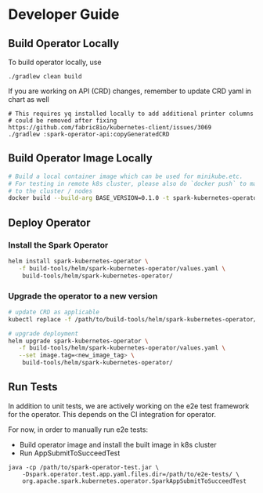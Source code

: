 <!--
Licensed to the Apache Software Foundation (ASF) under one
or more contributor license agreements.  See the NOTICE file
distributed with this work for additional information
regarding copyright ownership.  The ASF licenses this file
to you under the Apache License, Version 2.0 (the
"License"); you may not use this file except in compliance
with the License.  You may obtain a copy of the License at

  http://www.apache.org/licenses/LICENSE-2.0

Unless required by applicable law or agreed to in writing,
software distributed under the License is distributed on an
"AS IS" BASIS, WITHOUT WARRANTIES OR CONDITIONS OF ANY
KIND, either express or implied.  See the License for the
specific language governing permissions and limitations
under the License.
-->

# Developer Guide

## Build Operator Locally

To build operator locally, use

```shell
./gradlew clean build
```

If you are working on API (CRD) changes, remember to update CRD yaml in chart as well

```shell
# This requires yq installed locally to add additional printer columns
# could be removed after fixing https://github.com/fabric8io/kubernetes-client/issues/3069
./gradlew :spark-operator-api:copyGeneratedCRD
```

## Build Operator Image Locally

   ```bash
   # Build a local container image which can be used for minikube.etc. 
   # For testing in remote k8s cluster, please also do `docker push` to make it available 
   # to the cluster / nodes 
   docker build --build-arg BASE_VERSION=0.1.0 -t spark-kubernetes-operator:0.1.0 .    
   ```

## Deploy Operator

### Install the Spark Operator

   ```bash
   helm install spark-kubernetes-operator \
      -f build-tools/helm/spark-kubernetes-operator/values.yaml \ 
       build-tools/helm/spark-kubernetes-operator/
   ```

### Upgrade the operator to a new version

   ```bash
   # update CRD as applicable
   kubectl replace -f /path/to/build-tools/helm/spark-kubernetes-operator/crds/sparkapplications.org.apache.spark-v1.yml
   
   # upgrade deployment 
   helm upgrade spark-kubernetes-operator \
      -f build-tools/helm/spark-kubernetes-operator/values.yaml \
      --set image.tag=<new_image_tag> \
       build-tools/helm/spark-kubernetes-operator/
   ```

## Run Tests

In addition to unit tests, we are actively working on the e2e test framework for the 
operator. This depends on the CI integration for operator.

For now, in order to manually run e2e tests:

* Build operator image and install the built image in k8s cluster
* Run AppSubmitToSucceedTest 

```shell
java -cp /path/to/spark-operator-test.jar \
    -Dspark.operator.test.app.yaml.files.dir=/path/to/e2e-tests/ \
    org.apache.spark.kubernetes.operator.SparkAppSubmitToSucceedTest
```
